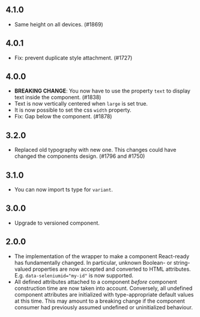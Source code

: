 ## 4.1.0

- Same height on all devices. (#1869)

## 4.0.1

- Fix: prevent duplicate style attachment. (#1727)

## 4.0.0

- **BREAKING CHANGE**: You now have to use the property `text` to display text inside the component. (#1838)
- Text is now vertically centered when `large` is set true.
- It is now possible to set the css `width` property.
- Fix: Gap below the component. (#1878)

## 3.2.0

- Replaced old typography with new one. This changes could have changed the components design. (#1796 and #1750)

## 3.1.0

- You can now import ts type for `variant`.

## 3.0.0

- Upgrade to versioned component.

## 2.0.0

- The implementation of the wrapper to make a component React-ready has
  fundamentally changed. In particular, unknown Boolean- or
  string-valued properties are now accepted and converted to HTML
  attributes. E.g. `data-seleniumid="my-id"` is now supported.
- All defined attributes attached to a component _before_ component
  construction time are now taken into account. Conversely, all undefined
  component attributes are initialized with type-appropriate default
  values at this time. This may amount to a breaking change if the
  component consumer had previously assumed undefined or uninitialized
  behaviour.
